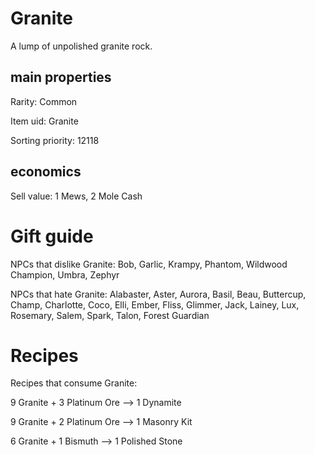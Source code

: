 # Granite

A lump of unpolished granite rock.

## main properties

Rarity: Common

Item uid: Granite

Sorting priority: 12118

## economics

Sell value: 1 Mews, 2 Mole Cash

# Gift guide

NPCs that dislike Granite: Bob, Garlic, Krampy, Phantom, Wildwood Champion, Umbra, Zephyr

NPCs that hate Granite: Alabaster, Aster, Aurora, Basil, Beau, Buttercup, Champ, Charlotte, Coco, Elli, Ember, Fliss, Glimmer, Jack, Lainey, Lux, Rosemary, Salem, Spark, Talon, Forest Guardian

# Recipes

Recipes that consume Granite:

9 Granite + 3 Platinum Ore --> 1 Dynamite

9 Granite + 2 Platinum Ore --> 1 Masonry Kit

6 Granite + 1 Bismuth --> 1 Polished Stone